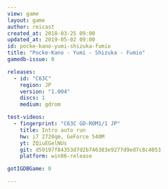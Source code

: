 ```yaml
---
view: game
layout: game
author: reicast
created_at: 2018-03-25 09:00
updated_at: 2019-05-02 09:00
id: pocke-kano-yumi-shizuka-fumio
title: "Pocke-Kano - Yumi - Shizuka - Fumio"
gamedb-issue: 0

releases:
  - id: "C63C"
    region: JP
    version: "1.004"
    discs: 1
    medium: gdrom

test-videos:
  - fingerprint: "C63C GD-ROM1/1 JP"
    title: Intro auto run
    hw: i7 2720qm, GeForce 540M
    yt: ZQiuEGelNUs
    git: d59197f84353d7d2b746383e9277d9ed7c8c4053
    platform: win86-release

gotIGDBGame: 0

---
```


